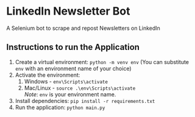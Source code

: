 # LinkedIn Newsletter Bot

A Selenium bot to scrape and repost Newsletters on LinkedIn

## Instructions to run the Application

1. Create a virtual environment: `python -m venv env` (You can substitute `env` with an environment name of your choice)
2. Activate the environment:
    1. Windows - `env\Scripts\activate`
    2. Mac/Linux - `source .\env\Scripts\activate`
       <br>_Note_: `env` is your environment name.
3. Install dependencies: `pip install -r requirements.txt`
4. Run the application: `python main.py`
